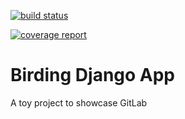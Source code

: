[![build status](https://gitlab.iiia.csic.es/evili/birding/badges/master/build.svg)](https://gitlab.iiia.csic.es/evili/birding/commits/master)

[![coverage report](https://gitlab.iiia.csic.es/evili/birding/badges/master/coverage.svg)](https://gitlab.iiia.csic.es/evili/birding/commits/master)

# Birding Django App

A toy project to showcase GitLab

